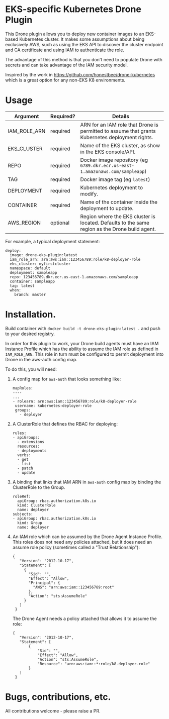 # EKS-specific Kubernetes Drone Plugin

This Drone plugin allows you to deploy new container images to an EKS-based
Kubernetes cluster. It makes some assumptions about being exclusively AWS, such
as using the EKS API to discover the cluster endpoint and CA certificate and
using IAM to authenticate the role.

The advantage of this method is that you don't need to populate Drone with
secrets and can take advantage of the IAM security model.

Inspired by the work in https://github.com/honestbee/drone-kubernetes which is
a great option for any non-EKS K8 environments.

# Usage

| Argument        | Required? | Details                                                                                         |
|-----------------|-----------|-------------------------------------------------------------------------------------------------|
| IAM_ROLE_ARN    | required  | ARN for an IAM role that Drone is permitted to assume that grants Kubernetes deployment rights. |
| EKS_CLUSTER     | required  | Name of the EKS cluster, as show in the EKS console/API.                                        |
| REPO            | required  | Docker image repository (eg `6789.dkr.ecr.us-east-1.amazonaws.com/sampleapp`)                   |
| TAG             | required  | Docker image tag (eg `latest`)                                                                  |
| DEPLOYMENT      | required  | Kubernetes deployment to modify.                                                                |
| CONTAINER       | required  | Name of the container inside the deployment to update.                                          |
| AWS_REGION      | optional  | Region where the EKS cluster is located. Defaults to the same region as the Drone build agent.  |

For example, a typical deployment statement:

    deploy:
      image: drone-eks-plugin:latest
      iam_role_arn: arn:aws:iam::123456789:role/k8-deployer-role
      eks_cluster: myfirstcluster
      namespace: default
      deployment: sampleapp
      repo: 123456789.dkr.ecr.us-east-1.amazonaws.com/sampleapp
      container: sampleapp
      tag: latest
      when:
        branch: master


# Installation.

Build container with `docker build -t drone-eks-plugin:latest .` and push to
your desired registry.

In order for this plugin to work, your Drone build agents must have an IAM
Instance Profile which has the ability to assume the IAM role as defined in
`IAM_ROLE_ARN`. This role in turn must be configured to permit deployment into
Drone in the aws-auth config map.

To do this, you will need:

1. A config map for `aws-auth` that looks something like:
    ```
    mapRoles:
    ----
    ...
    - rolearn: arn:aws:iam::123456789:role/k8-deployer-role
     username: kubernetes-deployer-role
     groups:
       - deployer
    ```

2. A ClusterRole that defines the RBAC for deploying:
    ```
    rules:
    - apiGroups:
      - extensions
      resources:
      - deployments
      verbs:
      - get
      - list
      - patch
      - update
    ```

3. A binding that links that IAM ARN in `aws-auth` config map by binding the
   ClusterRole to the Group.
    ```
    roleRef:
      apiGroup: rbac.authorization.k8s.io
      kind: ClusterRole
      name: deployer
    subjects:
    - apiGroup: rbac.authorization.k8s.io
      kind: Group
      name: deployer
    ```

4. An IAM role which can be assumed by the Drone Agent Instance Profile. This
   roles does not need any policies attached, but it does need an assume role
   policy (sometimes called a "Trust Relationship"):
   ```
   {
      "Version": "2012-10-17",
      "Statement": [
        {
          "Sid": "",
          "Effect": "Allow",
          "Principal": {
            "AWS": "arn:aws:iam::123456789:root"
          },
          "Action": "sts:AssumeRole"
        }
      ]
    }
    ```

   The Drone Agent needs a policy attached that allows it to assume the role:
   ```
   {
      "Version": "2012-10-17",
      "Statement": [
          {
              "Sid": "",
              "Effect": "Allow",
              "Action": "sts:AssumeRole",
              "Resource": "arn:aws:iam::*:role/k8-deployer-role"
          }
      ]
    }
    ```

# Bugs, contributions, etc.

All contributions welcome - please raise a PR.
